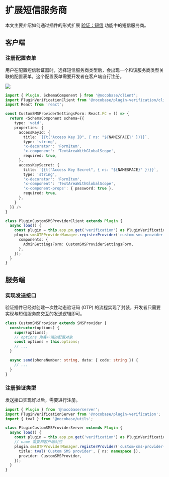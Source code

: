 # 扩展短信服务商

本文主要介绍如何通过插件的形式扩展 [验证：短信](./index.md) 功能中的短信服务商。

## 客户端

### 注册配置表单

用户在配置短信验证器时，选择短信服务商类型后，会出现一个和该服务商类型关联的配置表单，这个配置表单需要开发者在客户端自行注册。

![](https://static-docs.nocobase.com/202503011221912.png)

```ts
import { Plugin, SchemaComponent } from '@nocobase/client';
import PluginVerificationClient from '@nocobase/plugin-verification/client';
import React from 'react';

const CustomSMSProviderSettingsForm: React.FC = () => {
  return <SchemaComponent schema={{
    type: 'void',
    properties: {
      accessKeyId: {
        title: `{{t("Access Key ID", { ns: "${NAMESPACE}" })}}`,
        type: 'string',
        'x-decorator': 'FormItem',
        'x-component': 'TextAreaWithGlobalScope',
        required: true,
      },
      accessKeySecret: {
        title: `{{t("Access Key Secret", { ns: "${NAMESPACE}" })}}`,
        type: 'string',
        'x-decorator': 'FormItem',
        'x-component': 'TextAreaWithGlobalScope',
        'x-component-props': { password: true },
        required: true,
      },
    }
  }} />
}

class PluginCustomSMSProviderClient extends Plugin {
  async load() {
    const plugin = this.app.pm.get('verification') as PluginVerificationClient;
    plugin.smsOTPProviderManager.registerProvider('custom-sms-provider-name', {
      components: {
        AdminSettingsForm: CustomSMSProviderSettingsForm,
      },
    });
  }
}
```

## 服务端

### 实现发送接口

验证插件已经对创建一次性动态验证码 (OTP) 的流程实现了封装，开发者只需要实现与短信服务商交互的发送逻辑即可。

```ts
class CustomSMSProvider extends SMSProvider {
  constructor(options) {
    super(options);
    // options 为客户端的配置对象
    const options = this.options;
    // ...
  }

  async send(phoneNumber: string, data: { code: string }) {
    // ...
  }
}
```

### 注册验证类型

发送接口实现好以后，需要进行注册。

```ts
import { Plugin } from '@nocobase/server';
import PluginVerificationServer from '@nocobase/plugin-verification';
import { tval } from '@nocobase/utils';

class PluginCustomSMSProviderServer extends Plugin {
  async load() {
    const plugin = this.app.pm.get('verification') as PluginVerificationServer;
    // name 需要和客户端对应
    plugin.smsOTPProviderManager.registerProvider('custom-sms-provider-name', {
      title: tval('Custom SMS provider', { ns: namespace }),
      provider: CustomSMSProvider,
    });
  }
}
```
